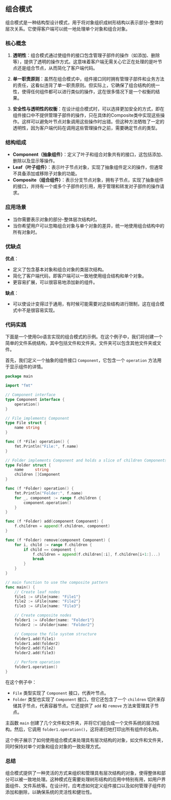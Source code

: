 ## 组合模式
组合模式是一种结构型设计模式，用于将对象组织成树形结构以表示部分-整体的层次关系。它使得客户端可以统一地处理单个对象和组合对象。

### 核心概念

1. **透明性**：组合模式通过使组件的接口包含管理子部件的操作（如添加、删除等），提供了透明的操作方式。这意味着客户端无需关心它正在处理的是叶节点还是组合节点，从而简化了客户端代码。

2. **单一职责原则**：虽然在组合模式中，组件接口同时拥有管理子部件和业务方法的责任，这看似违背了单一职责原则。但实际上，它确保了组合结构的统一性，使得任何组件都可以进行类似的操作，这在很多情况下是一个权衡的结果。

3. **安全性与透明性的权衡**：在设计组合模式时，可以选择更加安全的方式，即在组件接口中不提供管理子部件的操作，只在具体的Composite类中实现这些操作。这样可以避免叶节点对象调用这些操作时出错。但这种方法牺牲了一定的透明性，因为客户端代码在调用这些管理操作之前，需要确定节点的类型。

### 结构组成

- **Component（抽象组件）**：定义了叶子和组合对象共有的接口，这包括添加、删除以及显示等操作。
- **Leaf（叶子组件）**：表示叶子节点对象，实现了抽象组件定义的操作，但通常不具备添加或移除子对象的功能。
- **Composite（组合组件）**：表示分支节点对象，拥有子节点，实现了抽象组件的接口，并持有一个或多个子部件的引用，用于管理和转发对子部件的操作请求。

### 应用场景

- 当你需要表示对象的部分-整体层次结构时。
- 当你希望用户可以忽略组合对象与单个对象的差异，统一地使用组合结构中的所有对象时。

### 优缺点

**优点**：
- 定义了包含基本对象和组合对象的类层次结构。
- 简化了客户端代码，即客户端可以一致地使用组合结构和单个对象。
- 更容易扩展，可以很容易地添加新的组件。

**缺点**：
- 可以使设计变得过于通用，有时候可能需要对这些结构进行限制，这在组合模式中不是很容易实现。

### 代码实践
下面是一个使用Go语言实现的组合模式的示例。在这个例子中，我们将创建一个简单的文件系统结构，其中包括文件和文件夹。文件夹可以包含其他文件夹或文件。

首先，我们定义一个抽象的组件接口 `Component`，它包含一个 `operation` 方法用于显示组件的详情。

```go
package main

import "fmt"

// Component interface
type Component interface {
    operation()
}

// File implements Component
type File struct {
    name string
}

func (f *File) operation() {
    fmt.Println("File:", f.name)
}

// Folder implements Component and holds a slice of children Components
type Folder struct {
    name     string
    children []Component
}

func (f *Folder) operation() {
    fmt.Println("Folder:", f.name)
    for _, component := range f.children {
        component.operation()
    }
}

func (f *Folder) add(component Component) {
    f.children = append(f.children, component)
}

func (f *Folder) remove(component Component) {
    for i, child := range f.children {
        if child == component {
            f.children = append(f.children[:i], f.children[i+1:]...)
            break
        }
    }
}

// main function to use the composite pattern
func main() {
    // Create leaf nodes
    file1 := &File{name: "File1"}
    file2 := &File{name: "File2"}
    file3 := &File{name: "File3"}

    // Create composite nodes
    folder1 := &Folder{name: "Folder1"}
    folder2 := &Folder{name: "Folder2"}

    // Compose the file system structure
    folder1.add(file1)
    folder1.add(folder2)
    folder2.add(file2)
    folder2.add(file3)

    // Perform operation
    folder1.operation()
}
```

在这个例子中：
- `File` 类型实现了 `Component` 接口，代表叶节点。
- `Folder` 类型也实现了 `Component` 接口，但它还包含了一个 `children` 切片来存储其子节点，代表容器节点。它还提供了 `add` 和 `remove` 方法来管理其子节点。

主函数 `main` 创建了几个文件和文件夹，并将它们组合成一个文件系统的层次结构。然后，它调用 `folder1.operation()`，这将递归地打印出所有组件的名称。

这个例子展示了如何使用组合模式来处理具有层次结构的对象，如文件和文件夹，同时保持对单个对象和组合对象的一致处理方式。

### 总结
组合模式提供了一种灵活的方式来组织和管理具有层次结构的对象，使得整体和部分可以被一致地处理。这种模式在需要处理树形结构的应用中特别有用，如用户界面组件、文件系统等。在设计时，应考虑如何定义组件接口以及如何管理子组件的添加和删除，以确保系统的灵活性和健壮性。